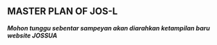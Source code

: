 ## MASTER PLAN OF JOS-L

**_Mohon tunggu sebentar sampeyan akan diarahkan ketampilan baru website JOSSUA_**
## [ ](http://)
